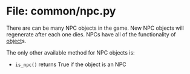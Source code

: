 # File: common/npc.py

There are can be many NPC objects in the game. New NPC
objects will regenerate after each one dies.
NPCs have all of the functionality
of [object](object.md)s.

The only other available method for NPC objects is:

*	`is_npc()` returns True if the object is an NPC
